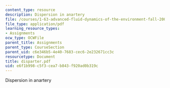 ```yaml
---
content_type: resource
description: Dispersion in anartery
file: /courses/1-63-advanced-fluid-dynamics-of-the-environment-fall-2002/e6f1b998c5f3cea7b843f920ad0b319c_disparter.pdf
file_type: application/pdf
learning_resource_types:
- Assignments
ocw_type: OCWFile
parent_title: Assignments
parent_type: CourseSection
parent_uid: c6e346b5-4e40-7683-cec6-2e232671cc3c
resourcetype: Document
title: disparter.pdf
uid: e6f1b998-c5f3-cea7-b843-f920ad0b319c
---
```

Dispersion in anartery